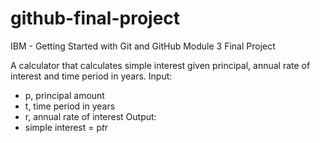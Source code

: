 # github-final-project
IBM - Getting Started with Git and GitHub Module 3 Final Project

A calculator that calculates simple interest given principal, annual rate of interest and time period in years.
Input:
   * p, principal amount
   * t, time period in years
   * r, annual rate of interest
Output:
   * simple interest = p*t*r
